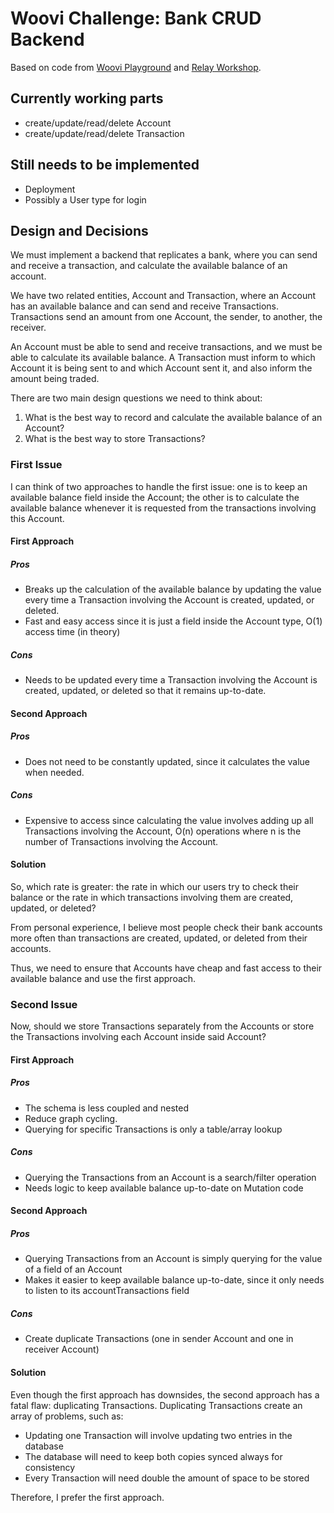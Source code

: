 # Woovi Challenge: Bank CRUD Backend

Based on code from [Woovi Playground](https://github.com/woovibr/woovi-playground) and [Relay Workshop](https://github.com/sibelius/relay-workshop).

## Currently working parts

- create/update/read/delete Account
- create/update/read/delete Transaction

## Still needs to be implemented

- Deployment
- Possibly a User type for login

## Design and Decisions

We must implement a backend that replicates a bank, where you can send and receive a transaction, and calculate the available balance of an account. 

We have two related entities, Account and Transaction, where an Account has an available balance and can send and receive Transactions.
Transactions send an amount from one Account, the sender, to another, the receiver.

An Account must be able to send and receive transactions, and we must be able to calculate its available balance. A Transaction must inform to which Account it is being sent to and which Account sent it, and also inform the amount being traded.

There are two main design questions we need to think about:

1. What is the best way to record and calculate the available balance of an Account?
2. What is the best way to store Transactions?

### First Issue

I can think of two approaches to handle the first issue: one is to keep an available balance field inside the Account; the other is to calculate the available balance whenever it is requested from the transactions involving this Account.

#### First Approach

##### Pros

- Breaks up the calculation of the available balance by updating the value every time a Transaction involving the Account is created, updated, or deleted.
- Fast and easy access since it is just a field inside the Account type, O(1) access time (in theory)

##### Cons

- Needs to be updated every time a Transaction involving the Account is created, updated, or deleted so that it remains up-to-date.

#### Second Approach

##### Pros

- Does not need to be constantly updated, since it calculates the value when needed.

##### Cons

- Expensive to access since calculating the value involves adding up all Transactions involving the Account, O(n) operations where n is the number of Transactions involving the Account.

#### Solution

So, which rate is greater: the rate in which our users try to check their balance or the rate in which transactions involving them are created, updated, or deleted?

From personal experience, I believe most people check their bank accounts more often than transactions are created, updated, or deleted from their accounts. 

Thus, we need to ensure that Accounts have cheap and fast access to their available balance and use the first approach.

### Second Issue

Now, should we store Transactions separately from the Accounts or store the Transactions involving each Account inside said Account?

#### First Approach

##### Pros

- The schema is less coupled and nested
- Reduce graph cycling.
- Querying for specific Transactions is only a table/array lookup

##### Cons

- Querying the Transactions from an Account is a search/filter operation
- Needs logic to keep available balance up-to-date on Mutation code

#### Second Approach

##### Pros

- Querying Transactions from an Account is simply querying for the value of a field of an Account
- Makes it easier to keep available balance up-to-date, since it only needs to listen to its accountTransactions field

##### Cons

- Create duplicate Transactions (one in sender Account and one in receiver Account)

#### Solution

Even though the first approach has downsides, the second approach has a fatal flaw: duplicating Transactions. Duplicating Transactions create an array of problems, such as:

- Updating one Transaction will involve updating two entries in the database
- The database will need to keep both copies synced always for consistency
- Every Transaction will need double the amount of space to be stored

Therefore, I prefer the first approach.
